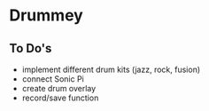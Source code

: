 # Drummey

## To Do's
- implement different drum kits (jazz, rock, fusion)
- connect Sonic Pi
- create drum overlay
- record/save function